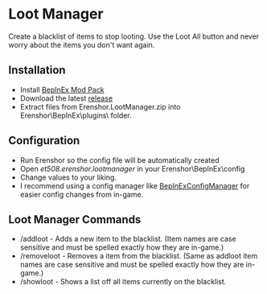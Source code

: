 # Loot Manager
Create a blacklist of items to stop looting. Use the Loot All button and never worry about the items you don't want again.

## Installation
- Install [BepInEx Mod Pack](https://thunderstore.io/c/erenshor/p/BepInEx/BepInExPack/)
- Download the latest [release](https://github.com/et508/Erenshor.LootManager)
- Extract files from Erenshor.LootManager.zip into Erenshor\BepInEx\plugins\ folder.

## Configuration
- Run Erenshor so the config file will be automatically created
- Open *et508.erenshor.lootmanager* in your Erenshor\BepInEx\config
- Change values to your liking.
- I recommend using a config manager like [BepInExConfigManager](https://github.com/sinai-dev/BepInExConfigManager) for easier config changes from in-game.

## Loot Manager Commands
- /addloot - Adds a new item to the blacklist. (Item names are case sensitive and must be spelled exactly how they are in-game.)
- /removeloot - Removes a item from the blacklist. (Same as addloot item names are case sensitive and must be spelled exactly how they are in-game.)
- /showloot - Shows a list off all items currently on the blacklist. 